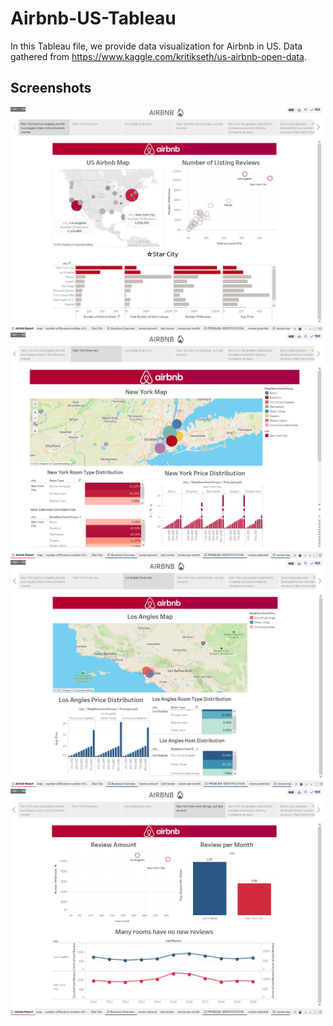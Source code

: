 # Airbnb-US-Tableau
In this Tableau file, we provide data visualization for Airbnb in US. 
Data gathered from https://www.kaggle.com/kritikseth/us-airbnb-open-data. 

## Screenshots

<p float="left">
  <img src="/screenshots/1.png" width="500" />
  <img src="/screenshots/2.png" width="500" /> 
  <img src="/screenshots/3.png" width="500" />
  <img src="/screenshots/4.png" width="500" /> 

</p>

